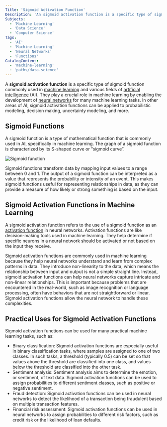 ```yaml
---
Title: 'Sigmoid Activation Function'
Description: 'An sigmoid activation function is a specific type of sigmoid function commonly used in machine learning and various fields of artificial intelligence.'
Subjects:
  - 'Machine Learning'
  - 'Data Science'
  - 'Computer Science'
Tags:
  - 'AI'
  - 'Machine Learning'
  - 'Neural Networks'
  - 'Functions'
CatalogContent:
  - 'machine-learning'
  - 'paths/data-science'
---
```


A **sigmoid activation function** is a specific type of sigmoid function commonly used in [machine learning](https://www.codecademy.com/resources/docs/ai/machine-learning) and various fields of [artificial intelligence](https://www.codecademy.com/resources/docs/ai) (AI). They play a crucial role in machine learning by enabling the development of [neural networks](https://www.codecademy.com/resources/docs/ai/neural-networks) for many machine learning tasks. In other areas of AI, sigmoid activation functions can be applied to probabilistic modeling, decision making, uncertainty modeling, and more.

## Sigmoid Functions

A sigmoid function is a type of mathematical function that is commonly used in AI, specifically in machine learning. The graph of a sigmoid function is characterized by its S-shaped curve or “sigmoid curve”.

![Sigmoid function](https://raw.githubusercontent.com/Codecademy/docs/main/media/sigmoid-function.png)

Sigmoid functions transform data by mapping input values to a range between 0 and 1. The output of a sigmoid function can be interpreted as a value that represents the probability or intensity of an event. This makes sigmoid functions useful for representing relationships in data, as they can provide a measure of how likely or strong something is based on the input.

## Sigmoid Activation Functions in Machine Learning

A sigmoid activation function refers to the use of a sigmoid function as an [activation function](https://www.codecademy.com/resources/docs/ai/neural-networks/activation-function) in neural networks. Activation functions are like decision-making tools used in machine learning. They help determine if specific neurons in a neural network should be activated or not based on the input they receive.

Sigmoid activation functions are commonly used in machine learning because they help neural networks understand and learn from complex patterns in data. They introduce non-linearity to the data, which means the relationship between input and output is not a simple straight line. Instead, sigmoid activation functions can help neural networks capture intricate and non-linear relationships. This is important because problems that are encountered in the real-world, such as image recognition or language processing, often have behaviors that are not straightforward or linear. Sigmoid activation functions allow the neural network to handle these complexities.

## Practical Uses for Sigmoid Activation Functions

Sigmoid activation functions can be used for many practical machine learning tasks, such as:

- Binary classification: Sigmoid activation functions are especially useful in binary classification tasks, where samples are assigned to one of two classes. In such tasks, a threshold (typically 0.5) can be set so that values above the threshold are classified into one class, and values below the threshold are classified into the other task.
- Sentiment analysis: Sentiment analysis aims to determine the emotion, or sentiment, of text data. Sigmoid activation functions can be used to assign probabilities to different sentiment classes, such as positive or negative sentiment.
- Fraud detection: Sigmoid activation functions can be used in neural networks to detect the likelihood of a transaction being fraudulent based on multiple transaction features.
- Financial risk assessment: Sigmoid activation functions can be used in neural networks to assign probabilities to different risk factors, such as credit risk or the likelihood of loan defaults.
